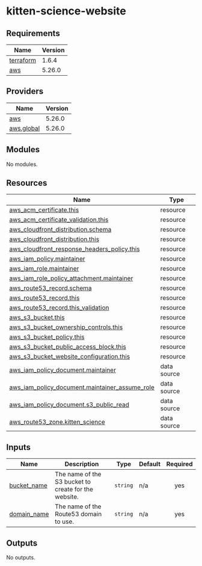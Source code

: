 # kitten-science-website

<!-- BEGINNING OF PRE-COMMIT-TERRAFORM DOCS HOOK -->
## Requirements

| Name | Version |
|------|---------|
| <a name="requirement_terraform"></a> [terraform](#requirement\_terraform) | 1.6.4 |
| <a name="requirement_aws"></a> [aws](#requirement\_aws) | 5.26.0 |

## Providers

| Name | Version |
|------|---------|
| <a name="provider_aws"></a> [aws](#provider\_aws) | 5.26.0 |
| <a name="provider_aws.global"></a> [aws.global](#provider\_aws.global) | 5.26.0 |

## Modules

No modules.

## Resources

| Name | Type |
|------|------|
| [aws_acm_certificate.this](https://registry.terraform.io/providers/hashicorp/aws/5.26.0/docs/resources/acm_certificate) | resource |
| [aws_acm_certificate_validation.this](https://registry.terraform.io/providers/hashicorp/aws/5.26.0/docs/resources/acm_certificate_validation) | resource |
| [aws_cloudfront_distribution.schema](https://registry.terraform.io/providers/hashicorp/aws/5.26.0/docs/resources/cloudfront_distribution) | resource |
| [aws_cloudfront_distribution.this](https://registry.terraform.io/providers/hashicorp/aws/5.26.0/docs/resources/cloudfront_distribution) | resource |
| [aws_cloudfront_response_headers_policy.this](https://registry.terraform.io/providers/hashicorp/aws/5.26.0/docs/resources/cloudfront_response_headers_policy) | resource |
| [aws_iam_policy.maintainer](https://registry.terraform.io/providers/hashicorp/aws/5.26.0/docs/resources/iam_policy) | resource |
| [aws_iam_role.maintainer](https://registry.terraform.io/providers/hashicorp/aws/5.26.0/docs/resources/iam_role) | resource |
| [aws_iam_role_policy_attachment.maintainer](https://registry.terraform.io/providers/hashicorp/aws/5.26.0/docs/resources/iam_role_policy_attachment) | resource |
| [aws_route53_record.schema](https://registry.terraform.io/providers/hashicorp/aws/5.26.0/docs/resources/route53_record) | resource |
| [aws_route53_record.this](https://registry.terraform.io/providers/hashicorp/aws/5.26.0/docs/resources/route53_record) | resource |
| [aws_route53_record.this_validation](https://registry.terraform.io/providers/hashicorp/aws/5.26.0/docs/resources/route53_record) | resource |
| [aws_s3_bucket.this](https://registry.terraform.io/providers/hashicorp/aws/5.26.0/docs/resources/s3_bucket) | resource |
| [aws_s3_bucket_ownership_controls.this](https://registry.terraform.io/providers/hashicorp/aws/5.26.0/docs/resources/s3_bucket_ownership_controls) | resource |
| [aws_s3_bucket_policy.this](https://registry.terraform.io/providers/hashicorp/aws/5.26.0/docs/resources/s3_bucket_policy) | resource |
| [aws_s3_bucket_public_access_block.this](https://registry.terraform.io/providers/hashicorp/aws/5.26.0/docs/resources/s3_bucket_public_access_block) | resource |
| [aws_s3_bucket_website_configuration.this](https://registry.terraform.io/providers/hashicorp/aws/5.26.0/docs/resources/s3_bucket_website_configuration) | resource |
| [aws_iam_policy_document.maintainer](https://registry.terraform.io/providers/hashicorp/aws/5.26.0/docs/data-sources/iam_policy_document) | data source |
| [aws_iam_policy_document.maintainer_assume_role](https://registry.terraform.io/providers/hashicorp/aws/5.26.0/docs/data-sources/iam_policy_document) | data source |
| [aws_iam_policy_document.s3_public_read](https://registry.terraform.io/providers/hashicorp/aws/5.26.0/docs/data-sources/iam_policy_document) | data source |
| [aws_route53_zone.kitten_science](https://registry.terraform.io/providers/hashicorp/aws/5.26.0/docs/data-sources/route53_zone) | data source |

## Inputs

| Name | Description | Type | Default | Required |
|------|-------------|------|---------|:--------:|
| <a name="input_bucket_name"></a> [bucket\_name](#input\_bucket\_name) | The name of the S3 bucket to create for the website. | `string` | n/a | yes |
| <a name="input_domain_name"></a> [domain\_name](#input\_domain\_name) | The name of the Route53 domain to use. | `string` | n/a | yes |

## Outputs

No outputs.
<!-- END OF PRE-COMMIT-TERRAFORM DOCS HOOK -->
